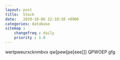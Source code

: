```yaml
---
layout: post
title:  Stock
date:   2020-10-06 22:10:10 +0900
categories: database
sitemap :
    changefreq : daily
    priority : 1.0
---
```





















wertpweurxcknmbvx
qw[pew[pe[eee]]]
QPWOEP
gfg